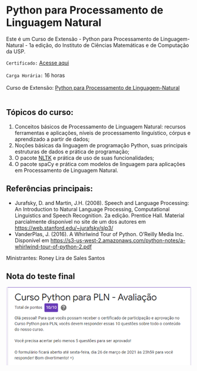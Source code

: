 # Python para Processamento de Linguagem Natural

Este é um Curso de Extensão - Python para Processamento de Linguagem-Natural - 1a edição, do Instituto de Ciências Matemáticas e de Computação da USP.

`Certificado:` [Acesse aqui]()
</br></br>
`Carga Horária:` 16 horas
</br></br>
Curso de Extensão: [Python para Processamento de Linguagem-Natural](https://uspdigital.usp.br/apolo/apoObterAtividade?cod_oferecimentoatv=99626)
</br></br>

## Tópicos do curso:
  1. Conceitos básicos de Processamento de Linguagem Natural: recursos ferramentas e aplicações, níveis de processamento linguístico, córpus e aprendizado a partir de dados;
  2. Noções básicas da linguagem de programação Python, suas principais estruturas de dados e prática de programação;
  3. O pacote [NLTK](https://www.nltk.org/book/) e prática de uso de suas funcionalidades;
  4. O pacote spaCy e prática com modelos de linguagem para aplicações em Processamento de Linguagem Natural.

## Referências principais:
  - Jurafsky, D. and Martin, J.H. (2008). Speech and Language Processing: An Introduction to Natural Language Processing, Computational Linguistics and Speech Recognition. 2a edição. Prentice Hall. Material parcialmente disponível no site de um dos autores em https://web.stanford.edu/~jurafsky/slp3/
  - VanderPlas, J. (2016). A Whirlwind Tour of Python. O’Reilly Media Inc. Disponível em https://s3-us-west-2.amazonaws.com/python-notes/a-whirlwind-tour-of-python-2.pdf


Ministrantes:	Roney Lira de Sales Santos

## Nota do teste final

[![](https://github.com/masedos/Python-para-Processamento-de-Linguagem-Natural/blob/master/result.png)](https://www.linkedin.com/in/masedos/)
